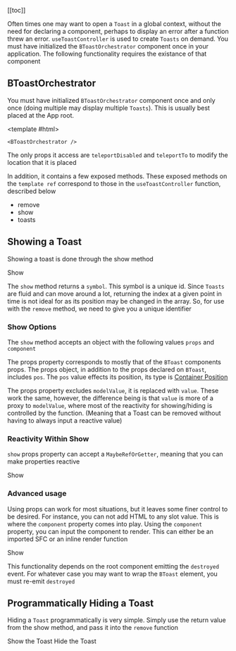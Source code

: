 <ComposableHeader path="useToastController/index.ts" title="useToastController" />

<ContentsSidebar>

[[toc]]

</ContentsSidebar>
<div class="lead mb-5">

Often times one may want to open a `Toast` in a global context, without the need for declaring a component, perhaps to display an error after a function threw an error. `useToastController` is used to create `Toasts` on demand. You must have initialized the `BToastOrchestrator` component once in your application. The following functionality requires the existance of that component

</div>

<UsePluginAlert />

## BToastOrchestrator

You must have initialized `BToastOrchestrator` component once and only once (doing multiple may display multiple `Toasts`). This is usually best placed at the App root.

<HighlightCard>

<template #html>

```vue-html
<BToastOrchestrator />
```

  </template>
</HighlightCard>

The only props it access are `teleportDisabled` and `teleportTo` to modify the location that it is placed

In addition, it contains a few exposed methods. These exposed methods on the `template ref` correspond to those in the `useToastController` function, described below

- remove
- show
- toasts

## Showing a Toast

Showing a toast is done through the show method

<HighlightCard>
  <BButton @click="show?.({ props: { title: 'Hello', body: 'World' } })">Show</BButton>
  <template #html>

```vue
<template>
  <BButton @click="show?.({props: {title: 'Hello', body: 'World'}})">Show</BButton>
</template>

<script setup lang="ts">
const {show} = useToastController()
</script>
```

  </template>
</HighlightCard>

The `show` method returns a `symbol`. This symbol is a unique id. Since `Toasts` are fluid and can move around a lot, returning the index at a given point in time is not ideal for as its position may be changed in the array. So, for use with the `remove` method, we need to give you a unique identifier

### Show Options

The `show` method accepts an object with the following values `props` and `component`

The props property corresponds to mostly that of the `BToast` components props. The props object, in addition to the props declared on `BToast`, includes `pos`. The `pos` value effects its position, its type is [Container Position](/docs/types#containerposition)

The props property excludes `modelValue`, it is replaced with `value`. These work the same, however, the difference being is that `value` is more of a proxy to `modelValue`, where most of the reactivity for showing/hiding is controlled by the function. (Meaning that a Toast can be removed without having to always input a reactive value)

### Reactivity Within Show

`show` props property can accept a `MaybeRefOrGetter`, meaning that you can make properties reactive

<HighlightCard>
  <BButton @click="showReactiveExample">Show</BButton>
  <template #html>

```vue
<template>
  <BButton @click="showMe">Show</BButton>
</template>

<script setup lang="ts">
const {show} = useToastController()

const firstRef = ref<OrchestratedToast>({
  body: `${Math.random()}`,
})

setInterval(() => {
  firstRef.value.body = `${Math.random()}`
}, 1000)

const showMe = () => {
  show?.({
    props: computed(() => ({
      ...firstRef.value,
      variant: (Number.parseInt(firstRef.value.body?.charAt(2) ?? '0') % 2 === 0
        ? 'danger'
        : 'info') as ColorVariant,
    })),
  })
}
</script>
```

  </template>
</HighlightCard>

### Advanced usage

Using props can work for most situations, but it leaves some finer control to be desired. For instance, you can not add HTML to any slot value. This is where the `component` property comes into play. Using the `component` property, you can input the component to render. This can either be an imported SFC or an inline render function

<HighlightCard>
  <BButton @click="showMeAdvancedExample">Show</BButton>
  <template #html>

```vue
<template>
  <BButton @click="showMe">Show</BButton>
</template>

<script setup lang="ts">
import {BToast} from 'bootstrap-vue-next'

const {show} = useToastController()

const firstRef = ref<OrchestratedToast>({
  body: `${Math.random()}`,
})

setInterval(() => {
  firstRef.value.body = `${Math.random()}`
}, 1000)

const showMe = () => {
  show?.({
    props: () => ({
      body: firstRef.value.body,
    }),
    component: h(BToast, null, {default: () => `custom! ${firstRef.value.body}`}),
  })
  // Demonstration psuedocode, you can also import a component and use it
  // const importedComponent () => {
  //   show({
  //     component: import('./MyToastComponent.vue'),
  //   })
  // }
}
</script>
```

  </template>
</HighlightCard>

This functionality depends on the root component emitting the `destroyed` event. For whatever case you may want to wrap the `BToast` element, you must re-emit `destroyed`

## Programmatically Hiding a Toast

Hiding a `Toast` programmatically is very simple. Simply use the return value from the show method, and pass it into the `remove` function

<HighlightCard>
  <BButtonGroup>
    <BButton @click="showMe" variant="success">
      Show the Toast
    </BButton>
    <BButton @click="hideMe" variant="danger">
      Hide the Toast
    </BButton>
  </BButtonGroup>
  <template #html>

```vue
<template>
  <BButtonGroup>
    <BButton @click="showMe" variant="success"> Show the Toast </BButton>
    <BButton @click="hideMe" variant="danger"> Hide the Toast </BButton>
  </BButtonGroup>
</template>

<script setup lang="ts">
const {show, remove} = useToastController()

let showValue: undefined | symbol

const showMe = () => {
  if (typeof showValue === 'symbol') return
  // `show` returns a symbol
  showValue = show?.({
    props: {title: 'Showing', value: true, variant: 'success', pos: 'bottom-center'},
  })
}

const hideMe = () => {
  if (showValue === undefined) return
  remove?.(showValue)
  showValue = undefined
}
</script>
```

  </template>

</HighlightCard>

<script setup lang="ts">
import {data} from '../../data/components/toast.data'
import {BButton, useToastController, BButtonGroup, BToast} from 'bootstrap-vue-next'
import HighlightCard from '../../components/HighlightCard.vue'
import ContentsSidebar from '../../components/ContentsSidebar.vue'
import UsePluginAlert from '../../components/UsePluginAlert.vue'
import {ref, computed, h, onMounted} from 'vue'
import ComposableHeader from './ComposableHeader.vue'

const {show, remove, toasts} = useToastController()

let showValue: undefined | symbol

const showMe = () => {
  if (typeof showValue === 'symbol') return
  showValue = show?.({ props: { title: 'Showing', value: true, variant: 'success', pos: 'bottom-center' } })
}

const hideMe = () => {
  if (showValue === undefined) return
  remove?.(showValue)
  showValue = undefined
}

const firstRef = ref<OrchestratedToast>({
  body: `${Math.random()}`,
})

onMounted(() => {
  setInterval(() => {
    firstRef.value.body = `${Math.random()}`
  }, 1000)
})

const showReactiveExample = () => {
  show?.({
    props: computed(() => ({
      ...firstRef.value,
      variant: (Number.parseInt(firstRef.value.body?.charAt(2) ?? '0') % 2 === 0
        ? 'danger'
        : 'info') as ColorVariant,
    })),
  })
}

const showMeAdvancedExample = () => {
  show?.({
    props: () => ({
      body: firstRef.value.body,
    }),
    component: h(BToast, null, {default: () => `custom! ${firstRef.value.body}`}),
  })
}

</script>
